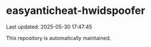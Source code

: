 # easyanticheat-hwidspoofer

Last updated: 2025-05-30 17:47:45

This repository is automatically maintained.
